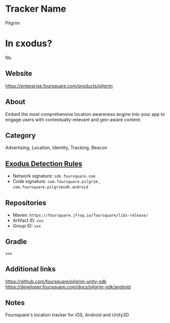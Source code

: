 # Tracker Name
Pilgrim

# In εxodus?
No

## Website
https://enterprise.foursquare.com/products/pilgrim

## About
Embed the most comprehensive location awareness engine into your app to engage users with contextually-relevant and geo-aware content.


## Category
Advertising, Location, Identity, Tracking, Beacon

## [Exodus Detection Rules](https://exodus-privacy.eu.org)
*   Network signature: `sdk.foursquare.com`
*   Code signature: `com.foursquare.pilgrim` , `com.foursquare.pilgrimsdk.android`

## Repositories
*   Maven: `https://foursquare.jfrog.io/foursquare/libs-release/`
*   Artifact ID: `xxx`
*   Group ID: `xxx`

## Gradle
`xxx`

## Additional links
https://github.com/foursquare/pilgrim-unity-sdk https://developer.foursquare.com/docs/pilgrim-sdk/android

## Notes
Foursquare's location tracker for iOS, Android and Unity3D